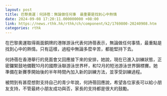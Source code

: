 ```yaml
---
layout: post
title: 巴黎奧運｜何詩蓓：無論做任何事　最重要是找到心中熱情
date: 2024-09-08 17:20:11.000000000 +08:00
link: https://news.rthk.hk/rthk/ch/component/k2/1769800-20240908.htm
categories: rthk
---
```


在巴黎奧運取得兩面銅牌的港隊游泳代表何詩蓓表示，無論做任何事情，最重點是找到心中的熱情。只有這樣，過程中無論多麼辛苦，都能堅持下去。

何詩蓓在香港舉行的見面會又回應接下來的安排，她說，現在已進入訓練狀態，正密鑼緊鼓地備戰10月的國際泳聯游泳世界杯，和12月的短池游泳世界錦標賽。她準備在新賽季開始後的半年時間內加入新的訓練方法，並享受訓練過程。

被問到有甚麼想對支持自己的青少年說，何詩蓓回應說，希望各位家長可以給小朋友支持，不管最終小朋友成功與否，家長的支持都是很大的鼓勵。
